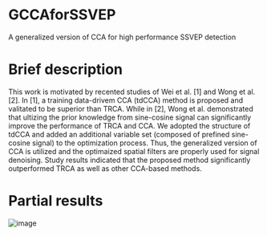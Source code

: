 # GCCAforSSVEP
A generalized version of CCA for high performance SSVEP detection

# Brief description
This work is motivated by recented studies of Wei et al. [1] and Wong et al. [2]. In [1], a training data-drivem CCA (tdCCA) method is proposed and valitated to be superior than TRCA. While in [2], Wong et al. demonstrated that ultizing the prior knowledge from sine-cosine signal can significantly improve the performance of TRCA and CCA. We adopted the structure of tdCCA and added an additional variable set (composed of prefined sine-cosine signal) to the optimization process. Thus, the generalized version of CCA is utilized and the optimaized spatial filters are properly used for signal denoising. Study results indicated that the proposed method significantly outperformed TRCA as well as other CCA-based methods.
# Partial results 
![image](https://user-images.githubusercontent.com/30659685/109600871-dffa6680-7b58-11eb-9863-7cdbad360cea.png)
